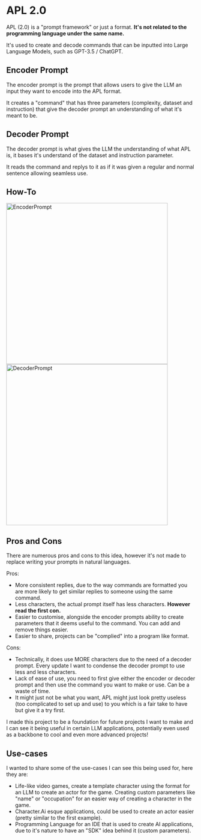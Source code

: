 # APL 2.0

APL (2.0) is a "prompt framework" or just a format. **It's not related to the programming language under the same name.**

It's used to create and decode commands that can be inputted into Large Language Models, such as GPT-3.5 / ChatGPT.

## Encoder Prompt

The encoder prompt is the prompt that allows users to give the LLM an input they want to encode into the APL format.

It creates a "command" that has three parameters (complexity, dataset and instruction) that give the decoder prompt an understanding of what it's meant to be.

## Decoder Prompt

The decoder prompt is what gives the LLM the understanding of what APL is, it bases it's understand of the dataset and instruction parameter.

It reads the command and replys to it as if it was given a regular and normal sentence allowing seamless use.

## How-To

<img width="430" alt="EncoderPrompt" src="https://github.com/triple-alt/apl-pf/assets/149606011/03714b68-1bfe-4d68-9741-1da4cf866eab">
<img width="430" alt="DecoderPrompt" src="https://github.com/triple-alt/apl-pf/assets/149606011/a3a917aa-8b13-494b-b57c-3845f739eb17">


## Pros and Cons


There are numerous pros and cons to this idea, however it's not made to replace writing your prompts in natural languages.

Pros:
- More consistent replies, due to the way commands are formatted you are more likely to get similar replies to someone using the same command.
- Less characters, the actual prompt itself has less characters. **However read the first con.**
- Easier to customise, alongside the encoder prompts ability to create parameters that it deems useful to the command. You can add and remove things easier.
- Easier to share, projects can be "complied" into a program like format.

Cons:
- Technically, it does use MORE characters due to the need of a decoder prompt. Every update I want to condense the decoder prompt to use less and less characters.
- Lack of ease of use, you need to first give either the encoder or decoder prompt and then use the command you want to make or use. Can be a waste of time.
- It might just not be what you want, APL might just look pretty useless (too complicated to set up and use) to you which is a fair take to have but give it a try first.

I made this project to be a foundation for future projects I want to make and I can see it being useful in certain LLM applications, potentially even used as a backbone to cool and even more advanced projects!

## Use-cases

I wanted to share some of the use-cases I can see this being used for, here they are:

- Life-like video games, create a template character using the format for an LLM to create an actor for the game. Creating custom parameters like "name" or "occupation" for an easier way of creating a character in the game.
- Character.Ai esque applications, could be used to create an actor easier (pretty similar to the first example).
- Programming Language for an IDE that is used to create AI applications, due to it's nature to have an "SDK" idea behind it (custom parameters).
